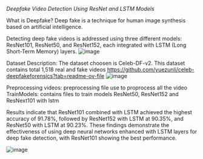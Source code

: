 *Deepfake Video Detection Using ResNet and LSTM Models*

What is Deepfake?
Deep fake is a technique for human image synthesis based on artificial intelligence.

Detecting deep fake videos is addressed using three different models: ResNet101, ResNet50, and ResNet152, each integrated with LSTM (Long Short-Term Memory) layers.
![image](https://github.com/Prachi81/deepfake/assets/141800852/4eb98800-add6-4bbd-ac3c-728042b9cb94)

Dataset Description:
The dataset choosen is Celeb-DF-v2. This dataset contains total 1,518 real and fake videos
https://github.com/yuezunli/celeb-deepfakeforensics?tab=readme-ov-file
![image](https://github.com/Prachi81/deepfake/assets/141800852/fb998196-9825-486b-b365-7775d276a7a1)

Preprocessing videos: preprocessing file use to proprocess all the video
TrainModels: contains files to train models ResNet50, ResNet152 and ResNext101 with lstm

Results indicate that ResNet101 combined with LSTM achieved the highest accuracy of 91.78%, followed by ResNet152 with LSTM at 90.35%, and ResNet50 with LSTM at 90.23%. These findings demonstrate the effectiveness of using deep neural networks enhanced with LSTM layers for deep fake detection, with ResNet101 showing the best performance.

![image](https://github.com/Prachi81/deepfake/assets/141800852/2d7739db-9568-45d5-8f3d-10395e453a6d)
